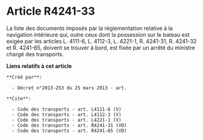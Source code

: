 # Article R4241-33

La liste des documents imposés par la réglementation relative à la navigation intérieure qui, outre ceux dont la possession
sur le bateau est exigée par les articles L. 4111-6, L. 4112-3, L. 4221-1, R. 4241-31, R. 4241-32 et R. 4241-65, doivent se
trouver à bord, est fixée par un arrêté du ministre chargé des transports.

**Liens relatifs à cet article**

	**Créé par**:

	  - Décret n°2013-253 du 25 mars 2013 - art.

	**Cite**:

	  - Code des transports - art. L4111-6 (V)
	  - Code des transports - art. L4112-3 (V)
	  - Code des transports - art. L4221-1 (V)
	  - Code des transports - art. R4241-31 (VD)
	  - Code des transports - art. R4241-65 (VD)
